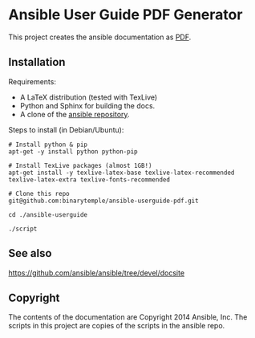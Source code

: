 Ansible User Guide PDF Generator
================================

This project creates the ansible documentation as [PDF](https://github.com/packetops/ansible-userguide-pdf/raw/master/ansible_userguide.pdf).

Installation
------------

Requirements:

* A LaTeX distribution (tested with TexLive)
* Python and Sphinx for building the docs.
* A clone of the [ansible repository](https://github.com/ansible/ansible).

Steps to install (in Debian/Ubuntu):
   
    # Install python & pip
    apt-get -y install python python-pip
   
    # Install TexLive packages (almost 1GB!)
    apt-get install -y texlive-latex-base texlive-latex-recommended texlive-latex-extra texlive-fonts-recommended
   
    # Clone this repo
    git@github.com:binarytemple/ansible-userguide-pdf.git
   
    cd ./ansible-userguide

    ./script


See also 
-----

https://github.com/ansible/ansible/tree/devel/docsite

Copyright
---------

The contents of the documentation are Copyright 2014 Ansible, Inc. The scripts in this 
project are copies of the scripts in the ansible repo.
